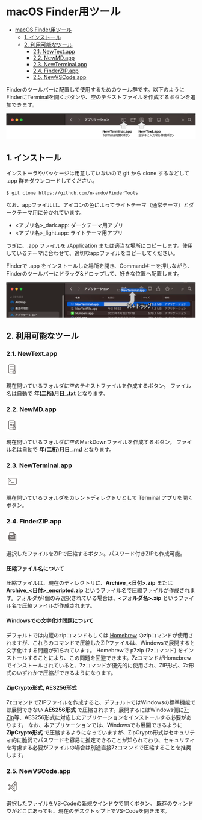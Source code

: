 # macOS Finder用ツール

<!-- TOC -->

- [macOS Finder用ツール](#macos-finder%E7%94%A8%E3%83%84%E3%83%BC%E3%83%AB)
    - [1. インストール](#1-%E3%82%A4%E3%83%B3%E3%82%B9%E3%83%88%E3%83%BC%E3%83%AB)
    - [2. 利用可能なツール](#2-%E5%88%A9%E7%94%A8%E5%8F%AF%E8%83%BD%E3%81%AA%E3%83%84%E3%83%BC%E3%83%AB)
        - [2.1. NewText.app](#21-newtextapp)
        - [2.2. NewMD.app](#22-newmdapp)
        - [2.3. NewTerminal.app](#23-newterminalapp)
        - [2.4. FinderZIP.app](#24-finderzipapp)
        - [2.5. NewVSCode.app](#25-newvscodeapp)

<!-- /TOC -->

Finderのツールバーに配置して使用するためのツール群です。以下のようにFinderにTerminalを開くボタンや、空のテキストファイルを作成するボタンを追加できます。

<img src="https://github.com/n-ando/FinderTools/blob/main/figs/findertool_example.png" width=800>

## 1. インストール

インストーラやパッケージは用意していないので git から clone するなどして .app 群をダウンロードしてください。

```shell
$ git clone https://github.com/n-ando/FinderTools
```

なお、appファイルは、アイコンの色によってライトテーマ（通常テーマ）とダークテーマ用に分かれています。
- <アプリ名>_dark.app: ダークテーマ用アプリ
- <アプリ名>_light.app: ライトテーマ用アプリ

つぎに、.app ファイルを /Application または適当な場所にコピーします。使用しているテーマに合わせて、適切なappファイルをコピーしてください。

Finderで .app をインストールした場所を開き、Commandキーを押しながら、Finderのツールバーにドラッグ&ドロップして、好きな位置へ配置します。

<img src="https://github.com/n-ando/FinderTools/blob/main/figs/command_drug.png" width=800>


## 2. 利用可能なツール

### 2.1. NewText.app
<img src="https://github.com/n-ando/FinderTools/blob/main/NewText/icons/icon_512x512@2x_light.png" width=32>

現在開いているフォルダに空のテキストファイルを作成するボタン。
ファイル名は自動で **年(二桁)月日_.txt** となります。

### 2.2. NewMD.app
<img src="https://github.com/n-ando/FinderTools/blob/main/NewMD/icons/icon_512x512@2x_light.png" width=32>

現在開いているフォルダに空のMarkDownファイルを作成するボタン。
ファイル名は自動で **年(二桁)月日_.md** となります。

### 2.3. NewTerminal.app
<img src="https://github.com/n-ando/FinderTools/blob/main/NewTerminal/icons/icon_512x512@2x_light.png" width=32>

現在開いているフォルダをカレントディレクトリとして Terminal アプリを開くボタン。

### 2.4. FinderZIP.app
<img src="https://github.com/n-ando/FinderTools/blob/main/FinderZIP/icons/icon_512x512@2x_light.png" width=32>

選択したファイルをZIPで圧縮するボタン。パスワード付きZIPも作成可能。

#### 圧縮ファイル名について
圧縮ファイルは、現在のディレクトリに、**Archive_<日付>.zip** または **Archive_<日付>_encripted.zip** というファイル名で圧縮ファイルが作成されます。フォルダが1個のみ選択されている場合は、**<フォルダ名>.zip** というファイル名で圧縮ファイルが作成されます。

#### Windowsでの文字化け問題について
デフォルトでは内蔵のzipコマンドもしくは <a href="https://brew.sh/ja/">Homebrew</a> のzipコマンドが使用されますが、これらのコマンドで圧縮したZIPファイルは、Windowsで展開すると文字化けする問題が知られています。
Homebrewで p7zip (7zコマンド) をインストールすることにより、この問題を回避できます。7zコマンドがHomebrewでインストールされていると、7zコマンドが優先的に使用され、ZIP形式、7z形式のいずれかで圧縮ができるようになります。

#### ZipCrypto形式, AES256形式
7zコマンドでZIPファイルを作成すると、デフォルトではWindowsの標準機能では展開できない **AES256形式** で圧縮されます。展開するにはWindows側に<a href="https://7-zip.opensource.jp/">7-Zip</a>等、AES256形式に対応したアプリケーションをインストールする必要があります。
なお、本アプリケーションでは、Windowsでも展開できるように **ZipCrypto形式** で圧縮するようになっていますが、ZipCrypto形式はセキュリティ的に脆弱でパスワードを容易に推定できることが知られており、セキュリティを考慮する必要がファイルの場合は別途直接7zコマンドで圧縮することを推奨します。

### 2.5. NewVSCode.app
<img src="https://github.com/n-ando/FinderTools/blob/main/NewVSCode/icons/icon_512x512@2x_light.png" width=32>

選択したファイルをVS-Codeの新規ウインドウで開くボタン。
既存のウィンドウがどこにあっても、現在のデスクトップ上でVS-Codeを開きます。

